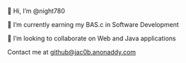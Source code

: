 👋 Hi, I’m @night780

📖 I’m currently earning my BAS.c in Software Development

👥 I’m looking to collaborate on Web and Java applications

Contact me at github@jac0b.anonaddy.com
